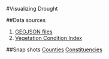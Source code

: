 #Visualizing Drought

##Data sources
1. [GEOJSON files](https://github.com/mikelmaron/kenya-election-data/tree/master/data)
2. [Vegetation Condition Index](http://www.ndma.go.ke/index.php/resource-centre/send/57-drought-updates/1624-vegetation-condition-index-as-at-january-18-2017)

##Snap shots
[Counties](https://bytebucket.org/timosville/drought_vis_2017/raw/ae988b2363773b43d24952fc0e5a4a9232647ab7/snapshot/1.png?token=c8ed2a0f01418321785f80454a2f5aa66843a244)
[Constituencies](https://bytebucket.org/timosville/drought_vis_2017/raw/8de26170eb635b6d2d6152e6b1ee21752ebdfc40/snapshot/2.png?token=aa0e1aeb4e16c7343e2f312bb266cb3d15f3ee83)